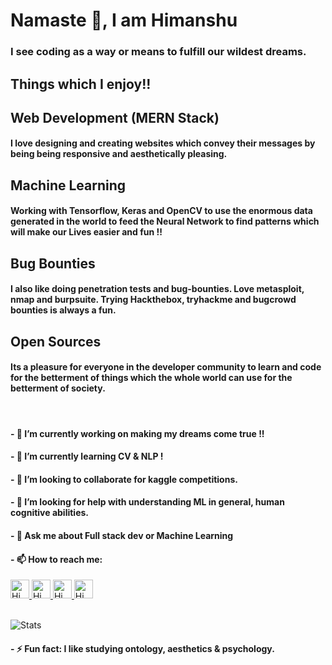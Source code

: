 # Namaste 🙏, I am Himanshu
### I see coding as a way or means to fulfill our wildest dreams.


## Things which I enjoy!!
## Web Development (MERN Stack)
#### I love designing and creating websites which convey their messages by being being responsive and aesthetically pleasing.

## Machine Learning
#### Working with Tensorflow, Keras and OpenCV to use the enormous data generated in the world to feed the Neural Network to find patterns which will make our Lives easier and fun !!

## Bug Bounties
#### I also like doing penetration tests and bug-bounties. Love metasploit, nmap and burpsuite. Trying Hackthebox, tryhackme and bugcrowd bounties is always a fun.


## Open Sources
#### Its a pleasure for everyone in the developer community to learn and code for the betterment of things which the whole world can use for the betterment of society.
<br/>  

#### - 🔭 I’m currently working on making my dreams come true !!
#### - 🌱 I’m currently learning CV & NLP !
#### - 👯 I’m looking to collaborate for kaggle competitions.
#### - 🤔 I’m looking for help with understanding ML in general, human cognitive abilities.
#### - 💬 Ask me about Full stack dev or Machine Learning 
#### - 📫 How to reach me:

<a href="https://kaggle.com/himanshunitrr">
  <img alt="Himanshu's Kaggle" width="30px" src="https://cdn.jsdelivr.net/npm/simple-icons@v3/icons/kaggle.svg"/>
</a>
<a href="https://twitter.com/Himanshu_nitrr">
  <img alt="Himanshu's Twitter" width="30px" src="https://cdn.jsdelivr.net/npm/simple-icons@v3/icons/twitter.svg"/>
</a>
<a href="https://www.linkedin.com/in/himanshu-m-432608b7/">
  <img alt="Himanshu's Linkdein" width="30px" src="https://cdn.jsdelivr.net/npm/simple-icons@v3/icons/linkedin.svg" />
</a>
<a href="https://github.com/Himanshunitrr">
  <img alt="Himanshu's Github" width="30px" src="https://cdn.jsdelivr.net/npm/simple-icons@v3/icons/github.svg" />
</a>


<br/>     
<br/> 

![Stats](https://github-readme-stats.vercel.app/api?username=Himanshunitrr&&show_icons=true&title_color=ffffff&icon_color=bb2acf&text_color=daf7dc&bg_color=151515)

#### - ⚡ Fun fact: I like studying ontology, aesthetics & psychology.
